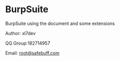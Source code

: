 # BurpSuite

BurpSuite using the document and some extensions

Author: xl7dev

QQ Group:182714957

Email: root@safebuff.com
